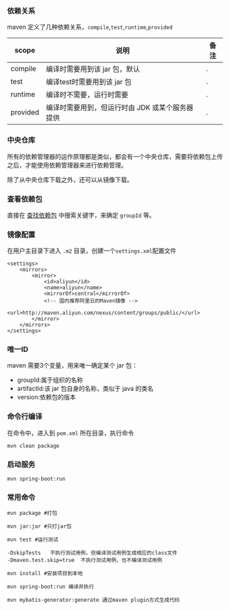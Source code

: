 ### 依赖关系

maven 定义了几种依赖关系，`compile`,`test`,`runtime`,`provided`

|scope|说明|备注|
|-|-|-|
|compile|编译时需要用到该 jar 包，默认|.|
|test|编译test时需要用到该 jar 包|.|
|runtime|编译时不需要，运行时需要|.|
|provided|编译时需要用到，但运行时由 JDK 或某个服务器提供|.|


### 中央仓库

所有的依赖管理器的运作原理都是类似，都会有一个中央仓库，需要将依赖包上传之后，才能使用依赖管理器来进行依赖管理。

除了从中央仓库下载之外，还可以从镜像下载。

### 查看依赖包

直接在 [查找依赖包](https://search.maven.org/) 中搜索关键字，来确定 `groupId` 等。


### 镜像配置

在用户主目录下进入 `.m2` 目录，创建一个`settings.xml`配置文件

```
<settings>
    <mirrors>
        <mirror>
            <id>aliyun</id>
            <name>aliyun</name>
            <mirrorOf>central</mirrorOf>
            <!-- 国内推荐阿里云的Maven镜像 -->
            <url>http://maven.aliyun.com/nexus/content/groups/public/</url>
        </mirror>
    </mirrors>
</settings>
```

### 唯一ID

maven 需要3个变量，用来唯一确定某个 jar 包：
-   groupId:属于组织的名称
-   artifactId:该 jar 包自身的名称，类似于 java 的类名
-   version:依赖包的版本

### 命令行编译

在命令中，进入到 `pom.xml` 所在目录，执行命令

`mvn clean package`

### 启动服务

`mvn spring-boot:run`

### 常用命令

```
mvn package #打包

mvn jar:jar #只打jar包

mvn test #运行测试

-DskipTests   不执行测试用例，但编译测试用例生成相应的class文件
-Dmaven.test.skip=true  不执行测试用例，也不编译测试用例

mvn install #安装项目到本地

mvn spring-boot:run 编译并执行

mvn mybatis-generator:generate 通过maven plugin方式生成代码

```